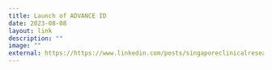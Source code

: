 ```yaml
---
title: Launch of ADVANCE ID
date: 2023-08-08
layout: link
description: ""
image: ""
external: https://https://www.linkedin.com/posts/singaporeclinicalresearchinstitute_infectiousdiseases-clinicalresearch-researchnetwork-activity-7035799596882694144-OUEI?utm_source=share&utm_medium=member_desktop
---
```

